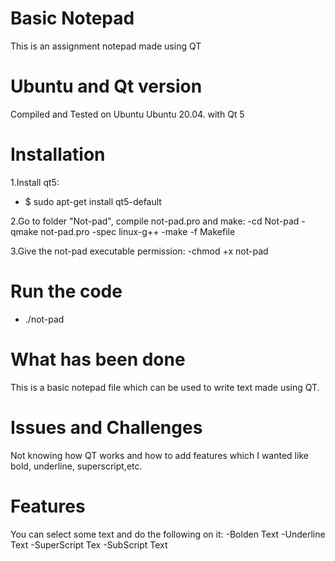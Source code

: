 # Basic Notepad
This is an assignment notepad made using QT
# Ubuntu and Qt version

Compiled and Tested on Ubuntu Ubuntu 20.04. with Qt 5

# Installation

1.Install qt5:
- $ sudo apt-get install qt5-default

2.Go to folder "Not-pad", compile not-pad.pro and make:
-cd Not-pad
-qmake not-pad.pro -spec linux-g++
-make -f Makefile

3.Give the not-pad executable permission:
-chmod +x not-pad


# Run the code
- ./not-pad

# What has been done
This is a basic notepad file which can be used to write text made using QT.

# Issues and Challenges 
Not knowing how QT works and how to add features which I wanted like bold, underline, superscript,etc.

# Features
You can select some text and do the following on it:
-Bolden Text
-Underline Text
-SuperScript Tex
-SubScript Text
